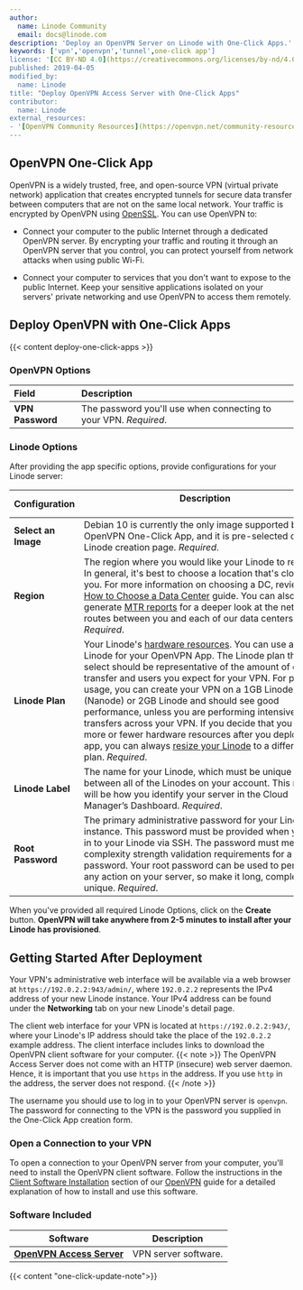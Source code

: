 ```yaml
---
author:
  name: Linode Community
  email: docs@linode.com
description: 'Deploy an OpenVPN Server on Linode with One-Click Apps.'
keywords: ['vpn','openvpn','tunnel',one-click app']
license: '[CC BY-ND 4.0](https://creativecommons.org/licenses/by-nd/4.0)'
published: 2019-04-05
modified_by:
  name: Linode
title: "Deploy OpenVPN Access Server with One-Click Apps"
contributor:
  name: Linode
external_resources:
- '[OpenVPN Community Resources](https://openvpn.net/community-resources/)'
---
```


## OpenVPN One-Click App

OpenVPN is a widely trusted, free, and open-source VPN (virtual private network) application that creates encrypted tunnels for secure data transfer between computers that are not on the same local network. Your traffic is encrypted by OpenVPN using [OpenSSL](https://www.openssl.org/). You can use OpenVPN to:

- Connect your computer to the public Internet through a dedicated OpenVPN server. By encrypting your traffic and routing it through an OpenVPN server that you control, you can protect yourself from network attacks when using public Wi-Fi.

- Connect your computer to services that you don't want to expose to the public Internet. Keep your sensitive applications isolated on your servers' private networking and use OpenVPN to access them remotely.

## Deploy OpenVPN with One-Click Apps

{{< content deploy-one-click-apps >}}

### OpenVPN Options

| **Field** | **Description** |
|:--------------|:------------|
| **VPN Password** | The password you'll use when connecting to your VPN. *Required*. |

### Linode Options

After providing the app specific options, provide configurations for your Linode server:

| **Configuration** | **Description** &nbsp;&nbsp;&nbsp;&nbsp;&nbsp;&nbsp;&nbsp;&nbsp;&nbsp;&nbsp;&nbsp;&nbsp;&nbsp;&nbsp;&nbsp;&nbsp;&nbsp;&nbsp;&nbsp;&nbsp;&nbsp;&nbsp;&nbsp;&nbsp;&nbsp;&nbsp;&nbsp;&nbsp;&nbsp;&nbsp;&nbsp;&nbsp;&nbsp;&nbsp;&nbsp;&nbsp;&nbsp;&nbsp;&nbsp;&nbsp;&nbsp;&nbsp;&nbsp;&nbsp;&nbsp;&nbsp;&nbsp;&nbsp;&nbsp;&nbsp;&nbsp;&nbsp;&nbsp;&nbsp;&nbsp;&nbsp;&nbsp;&nbsp;&nbsp;&nbsp;&nbsp;&nbsp;&nbsp;&nbsp;&nbsp;&nbsp;&nbsp;&nbsp;&nbsp;&nbsp;&nbsp;&nbsp;&nbsp;&nbsp;&nbsp;&nbsp;&nbsp;&nbsp;&nbsp;&nbsp;&nbsp;&nbsp;&nbsp;&nbsp;&nbsp;&nbsp;&nbsp;&nbsp;&nbsp;&nbsp;&nbsp;&nbsp;&nbsp;&nbsp;&nbsp;&nbsp;&nbsp;&nbsp;&nbsp;&nbsp;|
|--------------|------------|
| **Select an Image** | Debian 10 is currently the only image supported by the OpenVPN One-Click App, and it is pre-selected on the Linode creation page. *Required*. |
| **Region** | The region where you would like your Linode to reside. In general, it's best to choose a location that's closest to you. For more information on choosing a DC, review the [How to Choose a Data Center](/docs/platform/how-to-choose-a-data-center) guide. You can also generate [MTR reports](/docs/networking/diagnostics/diagnosing-network-issues-with-mtr/) for a deeper look at the network routes between you and each of our data centers. *Required*. |
| **Linode Plan** | Your Linode's [hardware resources](/docs/platform/how-to-choose-a-linode-plan/#hardware-resource-definitions). You can use any size Linode for your OpenVPN App. The Linode plan that you select should be representative of the amount of data transfer and users you expect for your VPN. For personal usage, you can create your VPN on a 1GB Linode (Nanode) or 2GB Linode and should see good performance, unless you are performing intensive data transfers across your VPN. If you decide that you need more or fewer hardware resources after you deploy your app, you can always [resize your Linode](/docs/platform/disk-images/resizing-a-linode/) to a different plan. *Required*. |
| **Linode Label** | The name for your Linode, which must be unique between all of the Linodes on your account. This name will be how you identify your server in the Cloud Manager’s Dashboard. *Required*. |
| **Root Password** | The primary administrative password for your Linode instance. This password must be provided when you log in to your Linode via SSH. The password must meet the complexity strength validation requirements for a strong password. Your root password can be used to perform any action on your server, so make it long, complex, and unique. *Required*. |

When you've provided all required Linode Options, click on the **Create** button. **OpenVPN will take anywhere from 2-5 minutes to install after your Linode has provisioned**.

## Getting Started After Deployment

Your VPN's administrative web interface will be available via a web browser at `https://192.0.2.2:943/admin/`, where `192.0.2.2` represents the IPv4 address of your new Linode instance. Your IPv4 address can be found under the **Networking** tab on your new Linode's detail page.

The client web interface for your VPN is located at `https://192.0.2.2:943/`, where your Linode's IP address should take the place of the `192.0.2.2` example address. The client interface includes links to download the OpenVPN client software for your computer.
{{< note >}}
The OpenVPN Access Server does not come with an HTTP (insecure) web server daemon. Hence, it is important that you use `https` in the address. If you use `http` in the address, the server does not respond.
{{< /note >}}

The username you should use to log in to your OpenVPN server is `openvpn`. The password for connecting to the VPN is the password you supplied in the One-Click App creation form.

### Open a Connection to your VPN

To open a connection to your OpenVPN server from your computer, you'll need to install the OpenVPN client software. Follow the instructions in the [Client Software Installation](/docs/networking/vpn/install-openvpn-access-server-on-linux/#client-software-installation) section of our [OpenVPN](/docs/networking/vpn/install-openvpn-access-server-on-linux/#client-software-installation) guide for a detailed explanation of how to install and use this software.

### Software Included

| **Software** | **Description** |
|--------------|-----------------|
| [**OpenVPN Access Server**](https://openvpn.net/vpn-server/) | VPN server software. |

{{< content "one-click-update-note">}}
